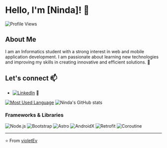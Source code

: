 # Hello, I'm [Ninda]! 👋

![Profile Views](https://komarev.com/ghpvc/?username=violetEv&color=blue)

## About Me

I am an Informatics student with a strong interest in web and mobile application development. I am passionate about learning new technologies and improving my skills in creating innovative and efficient solutions. 🚀

## Let's connect 📫

- [![LinkedIn](https://img.shields.io/badge/LinkedIn-0077B5?logo=linkedin&logoColor=white)](https://www.linkedin.com/in/heyninda22) 🔗

[![Most Used Language](https://github-readme-stats.vercel.app/api/top-langs/?username=violetEv&layout=compact&langs_count=6&theme=radical)](https://github.com/violetEv)   ![Ninda's GitHub stats](https://github-readme-stats.vercel.app/api?username=violetEv&show_icons=true&theme=radical)

### Frameworks & Libraries

![Node.js](https://img.shields.io/badge/-Node.js-%23339933?logo=node.js&logoColor=white) ![Bootstrap](https://img.shields.io/badge/-Bootstrap-%23563D7C?logo=bootstrap&logoColor=white) ![Astro](https://img.shields.io/badge/-Astro-%23212121) ![AndroidX](https://img.shields.io/badge/-AndroidX-%233DDC84?logo=android&logoColor=white) ![Retrofit](https://img.shields.io/badge/-Retrofit-%2326A69A) ![Coroutine](https://img.shields.io/badge/-Coroutine-%235464A4)

---

⭐️ From [violetEv](https://github.com/violetEv)
